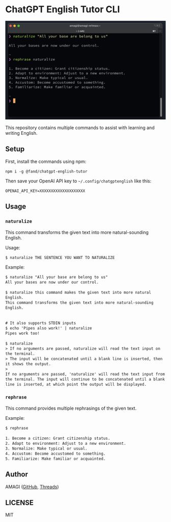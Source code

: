 # ChatGPT English Tutor CLI

![Example of the commands](example.png)

This repository contains multiple commands to assist with learning and writing English.


## Setup

First, install the commands using npm:
```
npm i -g @fand/chatgpt-english-tutor
```

Then save your OpenAI API key to `~/.config/chatgptenglish` like this:

```
OPENAI_API_KEY=XXXXXXXXXXXXXXXXXXXX
```

## Usage

### `naturalize`

This command transforms the given text into more natural-sounding English.

Usage:
```
$ naturalize THE SENTENCE YOU WANT TO NATURALIZE
```

Example:
```
$ naturalize "All your base are belong to us"
All your bases are now under our control.

$ naturalize this command makes the given text into more natural English.
This command transforms the given text into more natural-sounding English.


# It also supports STDIN inputs
$ echo 'Pipes also work!' | naturalize
Pipes work too!

$ naturalize
> If no arguments are passed, naturalize will read the text input on the terminal.
> The input will be concatenated until a blank line is inserted, then it shows the output.
>
If no arguments are passed, 'naturalize' will read the text input from the terminal. The input will continue to be concatenated until a blank line is inserted, at which point the output will be displayed.
```

### `rephrase`

This command provides multiple rephrasings of the given text.

Example:
```
$ rephrase

1. Become a citizen: Grant citizenship status.
2. Adapt to environment: Adjust to a new environment.
3. Normalize: Make typical or usual.
4. Accustom: Become accustomed to something.
5. Familiarize: Make familiar or acquainted.
```

## Author

AMAGI ([GitHub](https://github.com/fand), [Threads](https://www.threads.net/@amagitakayosi))


## LICENSE

MIT

